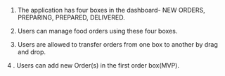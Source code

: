 1. The application has four boxes in the dashboard- NEW ORDERS, PREPARING, PREPARED, DELIVERED.

2. Users can manage food orders using these four boxes.

3. Users are allowed to transfer orders from one box to another by drag and drop.

4 . Users can add  new Order(s) in the first order box(MVP).
